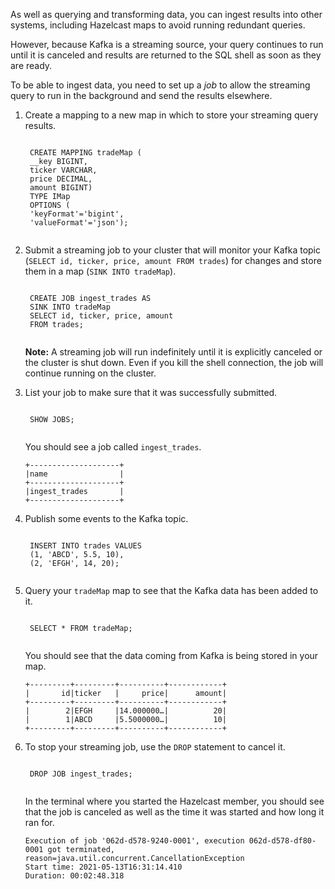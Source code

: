 As well as querying and transforming data, you can ingest results into other systems, including Hazelcast maps to avoid running redundant queries.

However, because Kafka is a streaming source, your query continues to run until it is canceled and results are returned to the SQL shell as soon as they are ready.

To be able to ingest data, you need to set up a _job_ to allow the streaming query to run in the background and send the results elsewhere.

1. Create a mapping to a new map in which to store your streaming query results.

    <code class="execute T4" title="Run command">
    CREATE MAPPING tradeMap (
    __key BIGINT,
    ticker VARCHAR,
    price DECIMAL,
    amount BIGINT)
    TYPE IMap
    OPTIONS (
    'keyFormat'='bigint',
    'valueFormat'='json');
    </code>

1. Submit a streaming job to your cluster that will monitor your Kafka topic (`SELECT id, ticker, price, amount FROM trades`) for changes and store them in a map (`SINK INTO tradeMap`).

    <code class="execute T4" title="Run command">
    CREATE JOB ingest_trades AS
    SINK INTO tradeMap
    SELECT id, ticker, price, amount
    FROM trades;
    </code>

    **Note:** A streaming job will run indefinitely until it is explicitly canceled or the cluster is shut down. Even if you kill the shell connection, the job will continue running on the cluster.

1. List your job to make sure that it was successfully submitted.

    <code class="execute T4" title="Run command">
    SHOW JOBS;
    </code>

    You should see a job called `ingest_trades`.

    ```
    +--------------------+
    |name                |
    +--------------------+
    |ingest_trades       |
    +--------------------+
    ```

1. Publish some events to the Kafka topic.

    <code class="execute T4" title="Run command">
    INSERT INTO trades VALUES
    (1, 'ABCD', 5.5, 10),
    (2, 'EFGH', 14, 20);
    </code>

1. Query your `tradeMap` map to see that the Kafka data has been added to it.

    <code class="execute T4" title="Run command">
    SELECT * FROM tradeMap;
    </code>

    You should see that the data coming from Kafka is being stored in your map.

    ```
    +---------+---------+----------+------------+
    |       id|ticker   |     price|      amount|
    +---------+---------+----------+------------+
    |        2|EFGH     |14.000000…|          20|
    |        1|ABCD     |5.5000000…|          10|
    +---------+---------+----------+------------+
    ```

1. To stop your streaming job, use the `DROP` statement to cancel it.

    <code class="execute T4" title="Run command">
    DROP JOB ingest_trades;
    </code>

    In the terminal where you started the Hazelcast member, you should see that the job is canceled as well as the time it was started and how long it ran for.

    ```
    Execution of job '062d-d578-9240-0001', execution 062d-d578-df80-0001 got terminated, reason=java.util.concurrent.CancellationException
    Start time: 2021-05-13T16:31:14.410
    Duration: 00:02:48.318
    ```